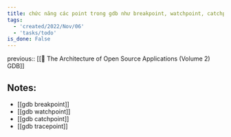 ```yaml
---
title: chức năng các point trong gdb như breakpoint, watchpoint, catchpoint, tracepoint  là gì
tags:
  - 'created/2022/Nov/06'
  - 'tasks/todo'
is_done: False
---
```

previous:: [[📎 The Architecture of Open Source Applications (Volume 2) GDB]]
## Notes:

- [[gdb breakpoint]]
- [[gdb watchpoint]]
- [[gdb catchpoint]]
- [[gdb tracepoint]]